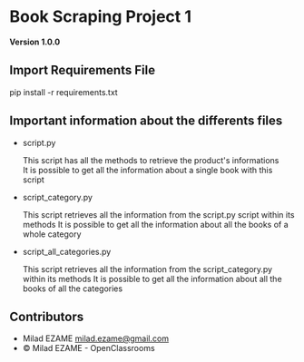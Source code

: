 # Book Scraping Project 1 

**Version 1.0.0**

## Import Requirements File

pip install -r requirements.txt

## Important information about the differents files 

- script.py
	
	This script has all the methods to retrieve the product's informations  
	It is possible to get all the information about a single book with this script

- script_category.py
	
	This script retrieves all the information from the script.py script within its methods 
	It is possible to get all the information about all the books of a whole category

- script_all_categories.py
	
	This script retrieves all the information from the script_category.py within its methods
	It is possible to get all the information about all the books of all the categories

## Contributors 

- Milad EZAME <milad.ezame@gmail.com>
- © Milad EZAME - OpenClassrooms 